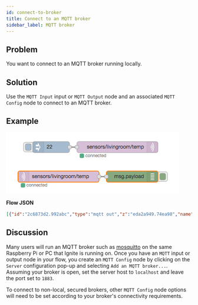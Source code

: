 ```yaml
---
id: connect-to-broker
title: Connect to an MQTT broker
sidebar_label: MQTT broker
---
```


## Problem

You want to connect to an MQTT broker running locally.

## Solution

Use the <code class="node">MQTT Input</code> input or <code class="node">MQTT Output</code> node
and an associated <code class="node">MQTT Config</code> node to connect to an MQTT broker.

## Example

![](../assets/mqtt/connect-to-broker.png)

<b>Flow JSON</b>

```json
[{"id":"2c6873d2.992abc","type":"mqtt out","z":"eda2a949.74ea98","name":"","topic":"sensors/livingroom/temp","qos":"","retain":"","broker":"407a01e4.6b637","x":330,"y":80,"wires":[]},{"id":"d9beed59.94155","type":"inject","z":"eda2a949.74ea98","name":"","topic":"","payload":"22","payloadType":"num","repeat":"","crontab":"","once":false,"x":150,"y":80,"wires":[["2c6873d2.992abc"]]},{"id":"be80048.8f232f8","type":"mqtt in","z":"eda2a949.74ea98","name":"","topic":"sensors/livingroom/temp","qos":"2","broker":"407a01e4.6b637","x":170,"y":160,"wires":[["8640b8ff.f82ff8"]]},{"id":"8640b8ff.f82ff8","type":"debug","z":"eda2a949.74ea98","name":"","active":true,"console":"false","complete":"false","x":370,"y":160,"wires":[]},{"id":"407a01e4.6b637","type":"mqtt-broker","z":"","broker":"localhost","port":"1883","clientid":"","usetls":false,"compatmode":true,"keepalive":"60","cleansession":true,"willTopic":"","willQos":"0","willPayload":"","birthTopic":"","birthQos":"0","birthPayload":""}]
```

## Discussion

Many users will run an MQTT broker such as [mosquitto](http://mosquitto.org) on
the same Raspberry Pi or PC that Ignite is running on.  Once you have an
<code class="node">MQTT</code> input or output node in your flow, you create an
<code class="node">MQTT Config</code> node by clicking on the `Server` configuration
 pop-up and selecting `Add an MQTT broker...`.  Assuming your broker is open,
 set the server host to `localhost` and leave the port set to `1883`.

To connect to non-local, secured brokers, other <code class="node">MQTT Config</code>
node options will need to be set according to your broker's connectivity requirements.
